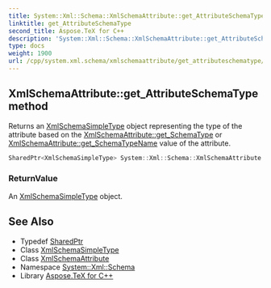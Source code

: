 ```yaml
---
title: System::Xml::Schema::XmlSchemaAttribute::get_AttributeSchemaType method
linktitle: get_AttributeSchemaType
second_title: Aspose.TeX for C++
description: 'System::Xml::Schema::XmlSchemaAttribute::get_AttributeSchemaType method. Returns an XmlSchemaSimpleType object representing the type of the attribute based on the XmlSchemaAttribute::get_SchemaType or XmlSchemaAttribute::get_SchemaTypeName value of the attribute in C++.'
type: docs
weight: 1900
url: /cpp/system.xml.schema/xmlschemaattribute/get_attributeschematype/
---
```

## XmlSchemaAttribute::get_AttributeSchemaType method


Returns an [XmlSchemaSimpleType](../../xmlschemasimpletype/) object representing the type of the attribute based on the [XmlSchemaAttribute::get_SchemaType](../get_schematype/) or [XmlSchemaAttribute::get_SchemaTypeName](../get_schematypename/) value of the attribute.

```cpp
SharedPtr<XmlSchemaSimpleType> System::Xml::Schema::XmlSchemaAttribute::get_AttributeSchemaType()
```


### ReturnValue

An [XmlSchemaSimpleType](../../xmlschemasimpletype/) object.

## See Also

* Typedef [SharedPtr](../../../system/sharedptr/)
* Class [XmlSchemaSimpleType](../../xmlschemasimpletype/)
* Class [XmlSchemaAttribute](../)
* Namespace [System::Xml::Schema](../../)
* Library [Aspose.TeX for C++](../../../)
